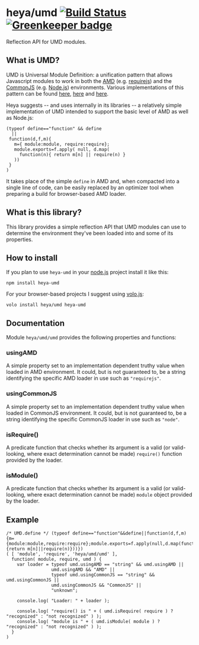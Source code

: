# heya/umd [![Build Status](https://travis-ci.org/heya/umd.png?branch=master)](https://travis-ci.org/heya/umd) [![Greenkeeper badge](https://badges.greenkeeper.io/heya/umd.svg)](https://greenkeeper.io/)

Reflection API for UMD modules.

## What is UMD?

UMD is Universal Module Definition: a unification pattern that allows Javascript modules to work in both the [AMD](http://en.wikipedia.org/wiki/Asynchronous_module_definition) (e.g. [requirejs](http://requirejs.org/)) and the [CommonJS](http://en.wikipedia.org/wiki/CommonJS) (e.g. [Node.js](http://nodejs.org/)) environments. Various implementations of this pattern can be found [here](https://github.com/umdjs/umd), [here](http://dontkry.com/posts/code/browserify-and-the-universal-module-definition.html) and [here](http://know.cujojs.com/tutorials/modules/authoring-umd-modules).

Heya suggests -- and uses internally in its libraries -- a relatively simple implementation of UMD intended to support the basic level of AMD as well as Node.js:

```
(typeof define=="function" && define
  ||
 function(d,f,m){
   m={ module:module, require:require};
   module.exports=f.apply( null, d.map(
     function(n){ return m[n] || require(n) }
   ))
 }
)
```

It takes place of the simple `define` in AMD and, when compacted into a single line of code, can be easily replaced by an optimizer tool when preparing 
a build for browser-based AMD loader.

## What is this library?

This library provides a simple reflection API that UMD modules can use to determine the environment they've been loaded into and some of its properties.

## How to install

If you plan to use `heya-umd` in your [node.js](http://nodejs.org) project install it
like this:

```
npm install heya-umd
```

For your browser-based projects I suggest using [volo.js](http://volojs.org):

```
volo install heya/umd heya-umd
```

## Documentation

Module `heya/umd/umd` provides the following properties and functions:

### usingAMD

A simple property set to an implementation dependent truthy value when loaded in AMD environment. It could, but is not guaranteed to, be a string identifying the 
specific AMD loader in use such as `"requirejs"`.

### usingCommonJS

A simple property set to an implementation dependent truthy value when loaded in CommonJS environment. It could, but is not guaranteed to, be a string identifying 
the specific CommonJS loader in use such as `"node"`.

### isRequire()

A predicate function that checks whether its argument is a valid (or valid-looking, where exact determination cannot be made) `require()` function provided by the
loader.

### isModule()

A predicate function that checks whether its argument is a valid (or valid-looking, where exact determination cannot be made) `module` object provided by the
loader.

## Example

```
/* UMD.define */ (typeof define=="function"&&define||function(d,f,m){m={module:module,require:require};module.exports=f.apply(null,d.map(function(n){return m[n]||require(n)}))})
( [ 'module', 'require', 'heya/umd/umd' ], 
  function( module, require, umd ) {
    var loader = typeof umd.usingAMD == "string" && umd.usingAMD ||
                 umd.usingAMD && "AMD" ||
                 typeof umd.usingCommonJS == "string" && umd.usingCommonJS ||
                 umd.usingCommonJS && "CommonJS" ||
                 "unknown";

    console.log( "Loader: " + loader );

    console.log( "require() is " + ( umd.isRequire( require ) ? "recognized" : "not recognized" ) );
    console.log( "module is " + ( umd.isModule( module ) ? "recognized" : "not recognized" ) );
  }
)
```
